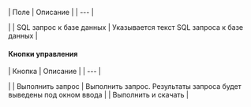 | Поле | Описание |
| --- |

|
| SQL запрос к базе данных | Указывается текст SQL запроса к базе данных |

#### Кнопки управления

| Кнопка | Описание |
| --- |

|
| Выполнить запрос | Выполнить запрос. Результаты запроса будет выведены под окном ввода |
| Выполнить и скачать |